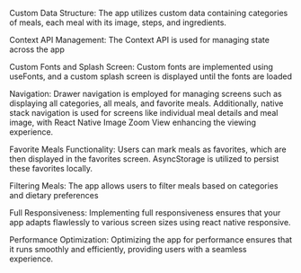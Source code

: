 Custom Data Structure: 
The app utilizes custom data containing categories of meals, each meal with its image, steps, and ingredients.

Context API Management: 
The Context API is used for managing state across the app

Custom Fonts and Splash Screen: 
Custom fonts are implemented using useFonts, and a custom splash screen is displayed until the fonts are loaded

Navigation: 
Drawer navigation is employed for managing screens such as displaying all categories, all meals, and favorite meals. Additionally, native stack navigation is used for screens like individual meal details and meal image, with React Native Image Zoom View enhancing the viewing experience.

Favorite Meals Functionality: 
Users can mark meals as favorites, which are then displayed in the favorites screen. AsyncStorage is utilized to persist these favorites locally.

Filtering Meals: 
The app allows users to filter meals based on categories and dietary preferences

Full Responsiveness:
Implementing full responsiveness ensures that your app adapts flawlessly to various screen sizes using react native responsive.

Performance Optimization:
Optimizing the app for performance ensures that it runs smoothly and efficiently, providing users with a seamless experience.
